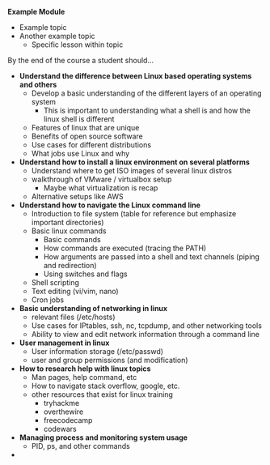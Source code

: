**Example Module**
- Example topic
- Another example topic
	- Specific lesson within topic

By the end of the course a student should...
- **Understand the difference between Linux based operating systems and others**
	- Develop a basic understanding of the different layers of an operating system
		- This is important to understanding what a shell is and how the linux shell is different
	- Features of linux that are unique
	- Benefits of open source software
	- Use cases for different distributions
	- What jobs use Linux and why
- **Understand how to install a linux environment on several platforms**
	- Understand where to get ISO images of several linux distros
	- walkthrough of VMware / virtualbox setup
		- Maybe what virtualization is recap
	- Alternative setups like AWS
- **Understand how to navigate the Linux command line**
	- Introduction to file system (table for reference but emphasize important directories)
	- Basic linux commands
		- Basic commands
		- How commands are executed (tracing the PATH)
		- How arguments are passed into a shell and text channels (piping and redirection)
		- Using switches and flags
	- Shell scripting
	- Text editing (vi/vim, nano)
	- Cron jobs
- **Basic understanding of networking in linux**
	- relevant files (/etc/hosts)
	- Use cases for IPtables, ssh, nc, tcpdump, and other networking tools
	- Ability to view and edit network information through a command line
- **User management in linux**
	- User information storage (/etc/passwd)
	- user and group permissions (and modification)
- **How to research help with linux topics**
	- Man pages, help command, etc
	- How to navigate stack overflow, google, etc.
	- other resources that exist for linux training
		- tryhackme
		- overthewire
		- freecodecamp
		- codewars
- **Managing process and monitoring system usage**
	- PID, ps, and other commands
- 